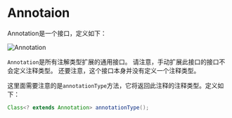 # Annotaion

Annotation是一个接口，定义如下：

![Annotation](http://ovn0i3kdg.bkt.clouddn.com/Annotation.png)

`Annotation`是所有注解类型扩展的通用接口。 请注意，手动扩展此接口的接口不会定义注释类型。 还要注意，这个接口本身并没有定义一个注释类型。

这里面需要注意的是`annotationType`方法，它将返回此注释的注释类型。定义如下：
```java
Class<? extends Annotation> annotationType();
```
